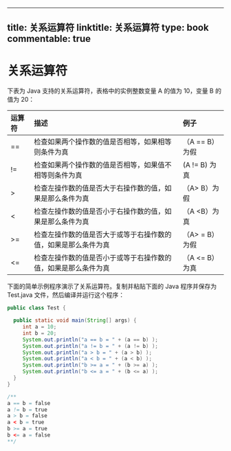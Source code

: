 
---
title: 关系运算符
linktitle: 关系运算符
type: book
commentable: true
---

# 关系运算符

下表为 Java 支持的关系运算符，表格中的实例整数变量 A 的值为 10，变量 B 的值为 20：

| 运算符 | 描述                                                           | 例子           |
| :----- | :------------------------------------------------------------- | :------------- |
| ==     | 检查如果两个操作数的值是否相等，如果相等则条件为真             | （A == B）为假 |
| !=     | 检查如果两个操作数的值是否相等，如果值不相等则条件为真         | (A != B) 为真  |
| >      | 检查左操作数的值是否大于右操作数的值，如果是那么条件为真       | （A> B）为假   |
| <      | 检查左操作数的值是否小于右操作数的值，如果是那么条件为真       | （A <B）为真   |
| >=     | 检查左操作数的值是否大于或等于右操作数的值，如果是那么条件为真 | （A> = B）为假 |
| <=     | 检查左操作数的值是否小于或等于右操作数的值，如果是那么条件为真 | （A <= B）为真 |

下面的简单示例程序演示了关系运算符。复制并粘贴下面的 Java 程序并保存为 Test.java 文件，然后编译并运行这个程序：

```java
public class Test {

  public static void main(String[] args) {
     int a = 10;
     int b = 20;
     System.out.println("a == b = " + (a == b) );
     System.out.println("a != b = " + (a != b) );
     System.out.println("a > b = " + (a > b) );
     System.out.println("a < b = " + (a < b) );
     System.out.println("b >= a = " + (b >= a) );
     System.out.println("b <= a = " + (b <= a) );
  }
}

/**
a == b = false
a != b = true
a > b = false
a < b = true
b >= a = true
b <= a = false
**/
```

    